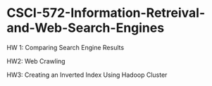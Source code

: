 # CSCI-572-Information-Retreival-and-Web-Search-Engines

HW 1: Comparing Search Engine Results 

HW2: Web Crawling 

HW3: Creating an Inverted Index Using Hadoop Cluster 
